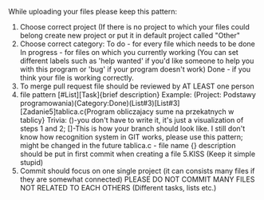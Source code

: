 While uploading your files please keep this pattern:
1. Choose correct project (If there is no project to which your files could belong create new project or put it in default project called "Other"
2. Choose correct category:
To do - for every file which needs to be done 
In progress - for files on which you currently working (You can set different labels such as 'help wanted' if you'd like someone to help you with this program or 'bug' if your program doesn't work)
Done - if you think your file is working correctly. 
3. To merge pull request file should be reviewed by AT LEAST one person
4. file pattern [#List][Task]{brief description}
Example:
(Project: Podstawy programowania)(Category:Done)(List#3)[List#3][Zadanie5]tablica.c{Program obliczajacy sume na przekatnych w tablicy}
Trivia:
()-you don't have to write it, it's just a visualization of steps 1 and 2;
[]-This is how your branch should look like. I still don't know how recognition system in GIT works, please use this pattern; might be changed in the future
tablica.c - file name
{} description should be put in first commit when creating a file
5.KISS (Keep it simple stupid)
6. Commit should focus on one single project (it can consists many files if they are somewhat connected)
PLEASE DO NOT COMMIT MANY FILES NOT RELATED TO EACH OTHERS (Different tasks, lists etc.)


